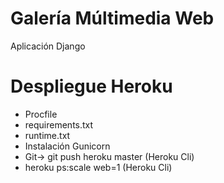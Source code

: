 # Galería Múltimedia Web

Aplicación Django

# Despliegue Heroku

- Procfile
- requirements.txt
- runtime.txt
- Instalación Gunicorn
- Git-> git push heroku master (Heroku Cli)
- heroku ps:scale web=1 (Heroku Cli)
